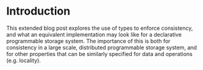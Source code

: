 # Introduction
This extended blog post explores the use of types to enforce consistency, and
what an equivalent implementation may look like for a declarative programmable
storage system. The importance of this is both for consistency in a large
scale, distributed programmable storage system, and for other properties that
can be similarly specified for data and operations (e.g. locality).
